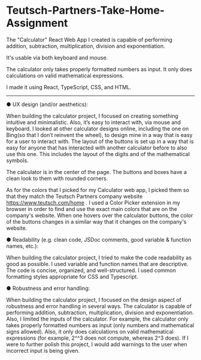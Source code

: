 # Teutsch-Partners-Take-Home-Assignment

The "Calculator" React Web App I created is capable of performing addition, subtraction, multiplication, division and exponentiation. 

It's usable via both keyboard and mouse. 

The calculator only takes properly formatted numbers as input. It only does calculations on valid mathematical expressions. 

I made it using React, TypeScript, CSS, and HTML.

---------------------------------------------------------------------------------------------------------------------------------------------

● UX design (and/or aesthetics):

When building the calculator project, I focused on creating something intuitive and minimalistic. Also, it’s
easy to interact with, via mouse and keyboard. I looked at other calculator designs online, including the
one on Bing(so that I don’t reinvent the wheel), to design mine in a way that is easy for a user to interact
with. The layout of the buttons is set up in a way that is easy for anyone that has interacted with another
calculator before to also use this one. This includes the layout of the digits and of the mathematical
symbols.

The calculator is in the center of the page. The buttons and boxes have a clean look to them with rounded
corners.

As for the colors that I picked for my Calculator web app, I picked them so that they match the Teutsch
Partners company website https://www.teutsch.com/home . I used a Color Picker extension in my browser
in order to find and use the exact main colors that are on the company's website.
When one hovers over the calculator buttons, the color of the buttons changes in a similar way that it
changes on the company's website.


● Readability (e.g. clean code, JSDoc comments, good variable & function names, etc.):

When building the calculator project, I tried to make the code readability as good as possible. I used
variable and function names that are descriptive. The code is concise, organized, and well-structured. I
used common formatting styles appropriate for CSS and Typescript.


● Robustness and error handling:

When building the calculator project, I focused on the design aspect of robustness and error handling in
several ways. The calculator is capable of performing addition, subtraction, multiplication, division and
exponentiation. Also, I limited the inputs of the calculator. For example, the calculator only takes properly
formatted numbers as input (only numbers and mathematical signs allowed). Also, it only does
calculations on valid mathematical expressions (for example, 2^^3 does not compute, whereas 2^3 does).
If I were to further polish this project, I would add warnings to the user when incorrect input is being given.
